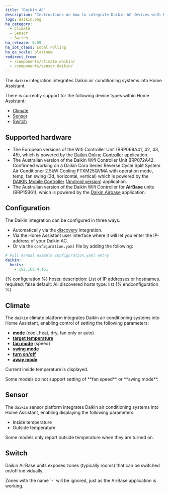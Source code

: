 ```yaml
---
title: "Daikin AC"
description: "Instructions on how to integrate Daikin AC devices with Home Assistant."
logo: daikin.png
ha_category:
  - Climate
  - Sensor
  - Switch
ha_release: 0.59
ha_iot_class: Local Polling
ha_qa_scale: platinum
redirect_from:
  - /components/climate.daikin/
  - /components/sensor.daikin/
---
```


The `daikin` integration integrates Daikin air conditioning systems into Home Assistant.

There is currently support for the following device types within Home Assistant:

- [Climate](#climate)
- [Sensor](#sensor)
- [Switch](#switch)

## Supported hardware

- The European versions of the Wifi Controller Unit (BRP069A41, 42, 43, 45), which is powered by the [Daikin Online Controller](https://play.google.com/store/apps/details?id=eu.daikin.remoapp) application.
- The Australian version of the Daikin Wifi Controller Unit BRP072A42. Confirmed working on a Daikin Cora Series Reverse Cycle Split System Air Conditioner 2.5kW Cooling FTXM25QVMA with operation mode, temp, fan swing (3d, horizontal, vertical) which is powered by the [DAIKIN Mobile Controller](https://itunes.apple.com/au/app/daikin-mobile-controller/id917168708?mt=8) ([Android version](https://play.google.com/store/apps/details?id=eu.daikin.remoapp)) application.
- The Australian version of the Daikin Wifi Controller for **AirBase** units (BRP15B61), which is powered by the [Daikin Airbase](https://play.google.com/store/apps/details?id=au.com.daikin.airbase) application.

## Configuration

The Daikin integration can be configured in three ways. 

- Automatically via the [discovery]({{site_root}}/components/discovery/) integration.
- Via the Home Assistant user interface where it will let you enter the IP-address of your Daikin AC.
- Or via the `configuration.yaml` file by adding the following:

```yaml
# Full manual example configuration.yaml entry
daikin:
  hosts:
    - 192.168.4.161
```

{% configuration %}
hosts:
  description: List of IP addresses or hostnames.
  required: false
  default: All discovered hosts
  type: list
{% endconfiguration %}

## Climate

The `daikin` climate platform integrates Daikin air conditioning systems into Home Assistant, enabling control of setting the following parameters:

- [**mode**](/components/climate#service-climateset_operation_mode) (cool, heat, dry, fan only or auto)
- [**target temperature**](/components/climate#service-climateset_temperature)
- [**fan mode**](/components/climate#service-climateset_fan_mode) (speed)
- [**swing mode**](/components/climate#service-climateset_swing_mode)
- [**turn on/off**](/components/climate#service-climateturn_on)
- [**away mode**](/components/climate#service-climateset_away_mode)

Current inside temperature is displayed.

<p class='note'>
Some models do not support setting of **fan speed** or **swing mode**.
</p>

## Sensor

The `daikin` sensor platform integrates Daikin air conditioning systems into Home Assistant, enabling displaying the following parameters:

- Inside temperature
- Outside temperature

<p class='note'>
Some models only report outside temperature when they are turned on.
</p>

## Switch

Daikin AirBase units exposes zones (typically rooms) that can be switched on/off individually.

<p class='note'>
Zones with the name `-` will be ignored, just as the AirBase application is working.
</p>
